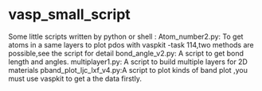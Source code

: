 # vasp_small_script
Some little scripts written by python or shell :
Atom_number2.py: To get atoms in a same layers to plot pdos with vaspkit -task 114,two methods are possible,see the script for detail
bond_angle_v2.py: A script to get bond length and angles.
multiplayer1.py: A script to build multiple layers for 2D materials
pband_plot_ljc_lxf_v4.py:A script to plot kinds of band plot ,you must use vaspkit to get a the data firstly.
